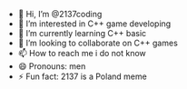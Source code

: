 - 👋 Hi, I’m @2137coding
- 👀 I’m interested in C++ game developing
- 🌱 I’m currently learning C++ basic
- 💞️ I’m looking to collaborate on C++ games
- 📫 How to reach me i do not know
- 😄 Pronouns: men
- ⚡ Fun fact: 2137 is a Poland meme

<!---
2137coding/2137coding is a ✨ special ✨ repository because its `README.md` (this file) appears on your GitHub profile.
You can click the Preview link to take a look at your changes.
--->
